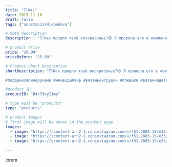 ```yaml
---
title: "🖐️Как"
date: 2019-11-10
draft: false
tags: ["anastasia24lebedeva"]

# meta description
description : "🖐️Как прошло твоё воскресенье?😉 Я провела его в компании замечательных людей😊, вместе мы провели ярмарку, которую организовала @katya_katerin.a, некоторые малыш"

# product Price
price: "20.00"
priceBefore: "25.00"

# Product Short Description
shortDescription: "🖐️Как прошло твоё воскресенье?😉 Я провела его в компании замечательных людей😊, вместе мы провели ярмарку, которую организовала @katya_katerin.a, некоторые малыши нашли себе 🏡 хорошего вечера и предстоящей рабочей недели💋@liliia_miliaeva @kroshki_havroshki @kofe_ek_podarochki

#подаркисвоимируками #минводылайф #вязаныеигрушки #плюшики #вязаниедетям #подарки #игрушкикрючком #ярмаркамастеров #символгода2020 #мышки"

#product ID
productID: "B4r79xyI1my"

# type must be "products"
type: "products"

# product Images
# first image will be shown in the product page
images:
  - image: "https://scontent-arn2-1.cdninstagram.com/v/t51.2885-15/e35/72637487_179122436562994_1511332024230306263_n.jpg?_nc_ht=scontent-arn2-1.cdninstagram.com&_nc_cat=110&_nc_ohc=U6PsT3SC1aEAX8Gsdjy&se=7&tp=1&oh=11237c418485b1e8c70ed0a73d569803&oe=605C381B&ig_cache_key=MjE3NDA5NDk2NTc4NTk5NTgxOQ%3D%3D.2"
  - image: "https://scontent-arn2-1.cdninstagram.com/v/t51.2885-15/e35/73047939_151320559568121_7019520596461603825_n.jpg?_nc_ht=scontent-arn2-1.cdninstagram.com&_nc_cat=109&_nc_ohc=0NAAdinpI7EAX-450hB&se=7&tp=1&oh=4a351ff996d0cdec1f22ef5293afb82b&oe=605AD89C&ig_cache_key=MjE3NDA5NDk2NTgwMjU2MzgxMA%3D%3D.2"
  - image: "https://scontent-arn2-2.cdninstagram.com/v/t51.2885-15/e35/72847525_531457634342765_69974419905093113_n.jpg?_nc_ht=scontent-arn2-2.cdninstagram.com&_nc_cat=105&_nc_ohc=FngFq3FiBAoAX9kxPcH&se=7&tp=1&oh=8a9b9054e8a65de51a5b3638fcccfec4&oe=605BF96D&ig_cache_key=MjE3NDA5NDk2NTc5NDI2OTcyMQ%3D%3D.2"

---
```

lorem
